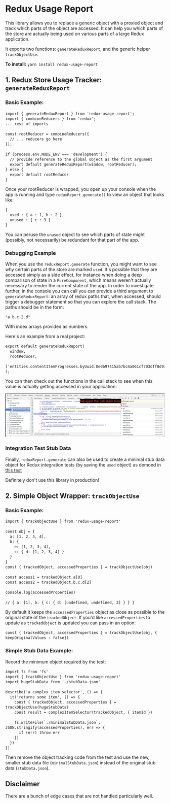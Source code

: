 # Redux Usage Report

This library allows you to replace a generic object with a proxied object and track which parts of the object are accessed. It can help you which parts of the store are actually being used on various parts of a large Redux application.

It exports two functions: `generateReduxReport`, and the generic helper `trackObjectUse`.

**To install:** `yarn install redux-usage-report`

## 1. Redux Store Usage Tracker: `generateReduxReport`

### Basic Example:
```
import { generateReduxReport } from 'redux-usage-report';
import { combineReducers } from 'redux';
... rest of imports

const rootReducer = combineReducers({
  // ... reducers go here
});

if (process.env.NODE_ENV === 'development') {
  // provide reference to the global object as the first argument
  export default generateReduxReport(window, rootReducer);
} else {
  export default rootReducer
}

```
Once your rootReducer is wrapped, you open up your console when the app is running and type
`reduxReport.generate()` to view an object that looks like:

```
{
  used : { a : 1, b : 2 },
  unused : { c : 3 }
}
```
You can peruse the `unused` object to see which parts of state might (possibly, not necessarily) be redundant for that part of the app.

### Debugging Example

When you use the `reduxReport.generate` function, you might want to see why certain parts of the store are marked `used`. It's possible that they are accessed simply as a side effect, for instance when doing a deep comparison of state in a `PureComponent`, which means weren't actually necessary to render the current state of the app.
In order to investigate further, in the console you can call you can provide a third argument to `generateReduxReport`: an array of redux paths that, when accessed, should trigger a debugger statement so that you can explore the call stack. The paths should be in the form:

```
"a.b.c.2.d"
```
With index arrays provided as numbers.

Here's an example from a real project:

```
export default generateReduxReport(
  window,
  rootReducer,
  ['entities.contentItemProgresses.byUuid.0e0b97415ab7bc4a061cf703dff8d93a.started']
);
```

You can then check out the functions in the call stack to see when this value is actually getting accessed in your application:

![screenshot of chrome devtools](./dev_tools_screenshot.png)

### Integration Test Stub Data

Finally, `reduxReport.generate` can also be used to create a minimal stub data object for Redux integration tests (by saving the `used` object) as demoed in [this test](./__tests__/generateReduxReportTest.js)

Definitely don't use this library in production!

## 2. Simple Object Wrapper: `trackObjectUse`

### Basic Example:
```
import { trackObjectUse } from 'redux-usage-report'

const obj = {
  a: [1, 2, 3, 4],
  b: {
    e: [1, 2, 3, 4],
    c: { d: [1, 2, 3, 4] }
  }
}
const { trackedObject, accessedProperties } = trackObjectUse(obj)

const access1 = trackedObject.a[0]
const access2 = trackedObject.b.c.d[2]

console.log(accessedProperties)

// { a: [1], b: { c: { d: [undefined, undefined, 3] } } }
```

By default it keeps the `accessedProperties` object as close as possible to the original state of the `trackedObject`. If you'd like `accessedProperties` to update as `trackedObject` is updated you can pass in an option:

```
const { trackedObject, accessedProperties } = trackObjectUse(obj, { keepOriginalValues : false})
```

### Simple Stub Data Example:

Record the minimum object required by the test:
```
import fs from 'fs'
import { trackObjectUse } from 'redux-usage-report'
import hugeStubData from './stubData.json'

describe('a complex item selector', () => {
  it('returns some item', () => {
    const { trackedObject, accessedProperties } = trackObjectUse(hugeStubData)
    const result = complexItemSelector(trackedObject, { itemId })

    fs.writeFile(`./minimalStubData.json`, JSON.stringify(accessedProperties), err => {
      if (err) throw err
    })
  })
})
```

Then remove the object tracking code from the test and use the new, smaller stub data file (`minimalStubData.json`) instead of the original stub data (`stubData.json`).

## Disclaimer

There are a bunch of edge cases that are not handled particularly well.

